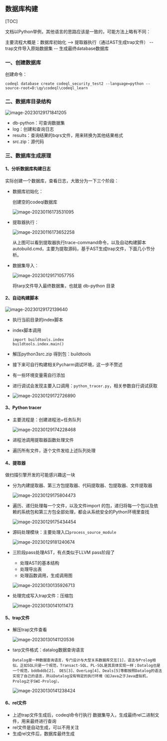 ## 数据库构建

[TOC]

文档以Python举例，其他语言的思路应该是一致的，可能方法上略有不同：

主要流程大概是：数据库初始化 --> 提取器执行（通过AST生成trap文件） -- trap文件导入原始数据集 -- 生成最终database数据库

### 一、创建数据库

创建命令：

```
codeql database create codeql_security_test2 --language=python --source-root=D:\qy\codeql\codeql_learn
```

### 二、数据库目录结构

![image-20230129171841205](.\img\image-20230129171841205.png)

- db-python：可查询数据集
- log：创建和查询日志
- results：查询结果的bqrs文件，用来转换为其他结果格式
- src.zip：源代码

### 三、数据库生成原理

#### 1、分析数据库构建日志

实际创建一个数据库，查看日志，大致分为一下三个阶段：

- 数据库初始化：

  创建空的codeql数据库

  ![image-20230116173531095](.\img\image-20230116173531095.png)

- 提取器执行：

  ![image-20230116173652258](.\img\image-20230116173652258.png)

  从上图可以看到提取器执行trace-command命令，以及自动构建脚本autobuild.cmd，主要为提取源码，基于AST生成trap文件，下面几小节分析。

- 数据集导入：

  ![image-20230129171057755](.\img\image-20230129171057755.png)

  将tarp文件导入最终数据集，也就是 db-python 目录

#### 2、自动构建脚本

![image-20230129172139640](.\img\image-20230129172139640.png)

- 执行当前目录的index脚本

- index脚本调用 

  ```
  import buildtools.index
  buildtools.index.main()
  ```

- 解压python3src.zip 得到包：buildtools

- 接下来可自行构建相关Pycharm调试环境，这一步不赘述

- 有一些环境变量需自行添加

- 进行调试会发现主要入口调用：`python_tracer.py`，相关参数自行调试获取

- ![image-20230129172726890](.\img\image-20230129172726890.png)

#### 3、Python tracer

- 主要流程是：创建进程池+任务队列

  ![image-20230129174228468](.\img\image-20230129174228468.png)

- 进程池调用提取器函数处理文件

- 遍历所有文件，逐个文件发给上述队列处理

#### 4、提取器

做扫描引擎开发的可能感兴趣这一块

- 分为内建提取器、第三方包提取器、代码提取器、包提取器、文件提取器

  ![image-20230129175804473](.\img\image-20230129175804473.png)

- 遍历、递归处理每一个文件，以及文件import 的包，递归将每一个包以及依赖的系统包和第三方包全部处理，都会从系统安全的Python环境里查找

  ![image-20230129175434454](.\img\image-20230129175434454.png)

- 源码处理模块：主要处理入口`process_source_module`

  ![image-20230129181240674](.\img\image-20230129181240674.png)

- 三阶段pass处理AST，有点类似于LLVM pass阶段了

  - 处理AST的基本结构
  - 处理导出表
  - 处理函数调用，生成调用图

  ![image-20230130135926713](.\img\image-20230130135926713.png)

- 处理完成写入trap文件：压缩包

  ![image-20230130141011473](.\img\image-20230130141011473.png)

#### 5、trap文件

- 解压trap文件查看

  ![image-20230130141120536](.\img\image-20230130141120536.png)

- tarp文件格式：datalog数据查询语言

  ```
  Datalog是一种数据查询语言，专门设计与大型关系数据库交互[1]，语法与Prolog相似。正如SQL只是一个规范，Transact-SQL、PL-SQL是其具体实现一样；Datalog也是一个规范，bddbddb[2]、 DES[3]、OverLog[4]、Deals[5]等都按照Datalog的语法实现了自己的语言，所以Datalog没有特定的执行环境（如Java之于Java虚拟机，Prolog之于SWI-Prolog）。
  ```

  

  ![image-20230130141238424](.\img\image-20230130141238424.png)

#### 6、rel文件

- 上述trap文件生成后，codeql命令行执行 数据集导入，生成最终rel二进制文件，用来最终进行查询
- rel文件是自动生成，可以不用关注
- 生成rel文件后，数据库最终生成

